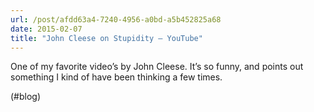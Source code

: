 ```yaml
---
url: /post/afdd63a4-7240-4956-a0bd-a5b452825a68
date: 2015-02-07
title: "John Cleese on Stupidity – YouTube"
---
```


One of my favorite video&#8217;s by John Cleese. It&#8217;s so funny, and points out something I kind of have been thinking a few times.



(#blog)